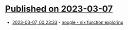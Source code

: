 # [Published on 2023-03-07](index.md)

* [2023-03-07, 00:23:33](https://lobste.rs/s/ywcird/noogle_nix_function_exploring) - [noogle - nix function exploring](https://noogle.dev/)
